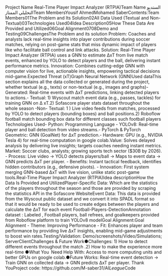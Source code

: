 <p>Project Name Real-Time Player Impact Analyzer (RTPIA)Team Name اﻟﺴﺘﺪﻳﻮ اﻟﺘﺤﻠﻴﻠﻲ اﻟﻤﻤﺘﺎزTeam MembersYousif AhmedMohamed SaberContents:Team Members01The Problem and Its Solution02All Data Used (Textual and Non-Textual)03Technologies Used04Idea Description05How These Data Are Provided and Utilized06Goal Alignment0708Demo and Testing09ChallengesThe Problem and its solution Problem: Coaches and analysts lack real-time insights into player contributions during soccer matches, relying on post-game stats that miss dynamic impact of players like who facilitate ball control and link attacks. Solution: Real-Time Player Impact Analyzer (RTPIA) uses a GNN to estimate ΔxT from live match events, enhanced by YOLO to detect players and the ball, delivering instant performance metrics. Innovation: Combines cutting-edge GNN with computer vision for live, actionable insights, empowering tactical decisions mid-game.Expected Threat (xT)Graph Neural Network (GNN)Used dataThis section explains all the data collected or generated during the project, whether textual (e.g., texts) or non-textual (e.g., images and graphs)- Generated: Real-time events with ΔxT predictions, linking detected players to actions.- Textual: 1) Wyscout match event data (e.g., passes, tackles) for training GNN on Δ xT.2) Sofascore player stats dataset throughout the whole season -Non- Textual: 1 ) Live video feeds from matches, processed by YOLO to detect players (bounding boxes) and ball positions.2) Roboflow football match bounding box data for different classes such football players Technologies Used- Python: Programming Language - YOLOv8: Real-time player and ball detection from video streams.- PyTorch &amp; PyTorch Geometric: GNN (GoalNet) for ΔxT prediction.- Hardware: GPU (e.g., NVIDIA Tesla 4) for real-time computation in google colab.Value: Solves delayed analysis by delivering live insights; targets coaches needing instant metrics. Market: Soccer clubs, analysts; growing sports tech sector ($30B by 2026). - Process: Live video → YOLO detects players/ball → Maps to event data → GNN predicts ΔxT per player. - Benefits: Instant tactical feedback, identifies hidden contributors (e.g., defensive pivots). - Innovation: First system merging GNN-based ΔxT with live vision, unlike static post-game tools.Real-Time Player Impact Analyzer (RTPIA)Idea descriptionHow the Data Is Provided and UtilizedPlayer-Specific Data: Which are the statistics of the players throughout the season and those are provided by scraping the statistics API in the Sofascore WebsiteEvent Data: This data is provided from the Wyscout public dataset and we convert it into SPADL format so that it would be ready to be used to create edges between the players and calculate the ΔxT for each event Football-Players-DetectionAnnotation dataset : Labeled , Football players, ball refrees, and goalkeepers provided from Roboflow platform to train YOLOv8 modelGoal Alignment:Goal Alignment - Theme: Improving Performance - Fit: Enhances player and team performance by providing live ΔxT insights, enabling mid-game adjustments to boost win rates.Testing/Validation: Demo/screenshots/Video/Simulations; ServerClientChallenges &amp; Future Work●Challenges: 1) How to detect different events throughout the match .2) How to make the experience more real-time ●What You Need Help With: Access to more computing units and better GPUs on google colab.●Future Works: Real-time event detection → Train GNN on collected data → GNN predicts ΔxT per player. Thank YouProject code: https://github.com/M-saber31/AI<em>League</em>Code</p>
